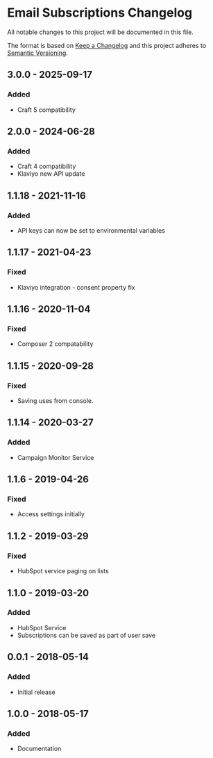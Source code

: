 # Email Subscriptions Changelog

All notable changes to this project will be documented in this file.

The format is based on [Keep a Changelog](http://keepachangelog.com/) and this project adheres to [Semantic Versioning](http://semver.org/).

## 3.0.0 - 2025-09-17

### Added

-   Craft 5 compatibility

## 2.0.0 - 2024-06-28

### Added

-   Craft 4 compatibility
-   Klaviyo new API update

## 1.1.18 - 2021-11-16
### Added
- API keys can now be set to environmental variables

## 1.1.17 - 2021-04-23
### Fixed
- Klaviyo integration - consent property fix

## 1.1.16 - 2020-11-04
### Fixed
- Composer 2 compatability

## 1.1.15 - 2020-09-28

### Fixed

- Saving uses from console.

## 1.1.14 - 2020-03-27

### Added

- Campaign Monitor Service

## 1.1.6 - 2019-04-26

### Fixed

- Access settings initially

## 1.1.2 - 2019-03-29

### Fixed

- HubSpot service paging on lists

## 1.1.0 - 2019-03-20

### Added

- HubSpot Service
- Subscriptions can be saved as part of user save

## 0.0.1 - 2018-05-14

### Added

- Initial release

## 1.0.0 - 2018-05-17

### Added

- Documentation
